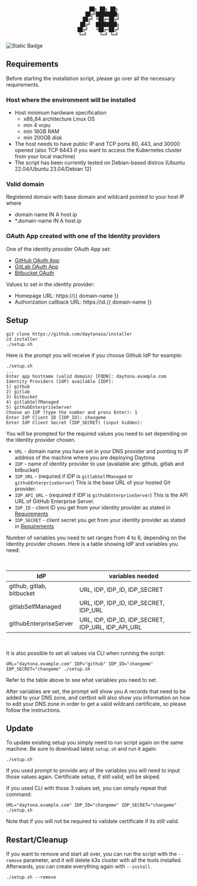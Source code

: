 <div align="center">

```
    ██╗ ██╗ ██╗
   ██╔╝████████╗
  ██╔╝ ╚██╔═██╔╝
 ██╔╝  ████████╗
██╔╝   ╚██╔═██╔╝
╚═╝     ╚═╝ ╚═╝
```
</div>

![Static Badge](https://img.shields.io/badge/APP_VERSION-8.83.2-blue)

## Requirements

Before starting the installation script, please go over all the necessary requirements.

### Host where the environment will be installed

* Host minimum hardware specification
    * x86_64 architecture Linux OS
    * min 4 vcpu
    * min 16GB RAM
    * min 200GB disk
* The host needs to have public IP and TCP ports 80, 443, and 30000 opened (also TCP 6443 if you want to access the Kubernetes cluster from your local machine)
* The script has been currently tested on Debian-based distros (Ubuntu 22.04/Ubuntu 23.04/Debian 12)

### Valid domain
Registered domain with base domain and wildcard pointed to your host IP where
* domain name IN A host.ip
* *.domain-name IN A host.ip

### OAuth App created with one of the Identity providers
One of the identity provider OAuth App set:
* [GitHub OAuth App](https://docs.github.com/en/apps/oauth-apps/building-oauth-apps/creating-an-oauth-app)
* [GitLab OAuth App](https://docs.gitlab.com/ee/integration/oauth_provider.html)
* [Bitbucket OAuth](https://support.atlassian.com/bitbucket-cloud/docs/use-oauth-on-bitbucket-cloud/)

Values to set in the identity provider:
* Homepage URL: https://{{ domain-name }}
* Authorization callback URL: https://id.{{ domain-name }}

## Setup

```
git clone https://github.com/daytonaio/installer
cd installer
./setup.sh
```

Here is the prompt you will receive if you choose Github IdP for example:
```
./setup.sh
...
Enter app hostname (valid domain) [FQDN]: daytona.example.com
Identity Providers (IdP) available [IDP]:
1) github
2) gitlab
3) bitbucket
4) gitlabSelfManaged
5) githubEnterpriseServer
Choose an IdP (type the number and press Enter): 1
Enter IdP Client ID [IDP_ID]: changeme
Enter IdP Client Secret (IDP_SECRET) (input hidden):
```

You will be prompted for the required values you need to set depending on the Identity provider chosen.

* `URL` - domain name you have set in your DNS provider and pointing to IP address of the machine where you are deploying Daytona
* `IDP` - name of identity provider to use (available are: github, gitlab and bitbucket)
* `IDP_URL` - (required if IDP is `gitlabSelfManaged` or `githubEnterpriseServer`) This is the base URL of your hosted Git provider.
* `IDP_API_URL` - (required if IDP is `githubEnterpriseServer`) This is the API URL of GitHub Enterprise Server.
* `IDP_ID` - client ID you get from your identity provider as stated in [Requirements](#requirements)
* `IDP_SECRET` - client secret you get from your identity provider as stated in [Requirements](#requirements)

Number of variables you need to set ranges from 4 to 6, depending on the Identity provider chosen. Here is a table showing IdP and variables you need:

<br>

| IdP     | variables needed     |
|--------------|--------------|
| github, gitlab, bitbucket | URL, IDP, IDP_ID, IDP_SECRET |
| gitlabSelfManaged | URL, IDP, IDP_ID, IDP_SECRET, IDP_URL |
| githubEnterpriseServer | URL, IDP, IDP_ID, IDP_SECRET, IDP_URL, IDP_API_URL |

<br>

It is also possible to set all values via CLI when running the script:
```
URL="daytona.example.com" IDP="github" IDP_ID="changeme" IDP_SECRET="changeme" ./setup.sh
```

Refer to the table above to see what variables you need to set.

After variables are set, the prompt will show you A records that need to be added to your DNS zone, and certbot will also show you information on how to edit your DNS zone in order to get a valid wildcard certificate, so please follow the instructions.

## Update

To update existing setup you simply need to run script again on the same machine. Be sure to download latest `setup.sh` and run it again:

```
./setup.sh
```

If you used prompt to provide any of the variables you will need to input those values again. Certificate setup, if still valid, will be skiped.

If you used CLI with those 3 values set, you can simply repeat that command:
```
URL="daytona.example.com" IDP_ID="changeme" IDP_SECRET="changeme" ./setup.sh
```

Note that if you will not be required to validate certificate if its still valid.

## Restart/Cleanup

If you want to remove and start all over, you can run the script with the `--remove` parameter, and it will delete k3s cluster with all the tools installed. Afterwards, you can create everything again with `--install`.

```
./setup.sh --remove
```
